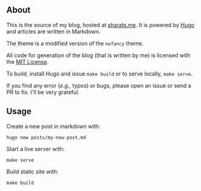 ## About

This is the source of my blog, hosted at [sharats.me](http://sharats.me). It is powered by
[Hugo](https://gohugo.io) and articles are written in Markdown.

The theme is a modified version of the `nofancy` theme.

All code for generation of the blog (that is written by me) is licensed with the
[MIT License](http://mitl.sharats.me).

To build, install Hugo and issue `make build` or to serve locally, `make serve`.

If you find any error (*e.g.,* typos) or bugs, please open an issue or send a PR to fix. I'll be
very grateful.

## Usage

Create a new post in markdown with:

    hugo new posts/my-new-post.md

Start a live server with:

    make serve

Build static site with:

    make build
